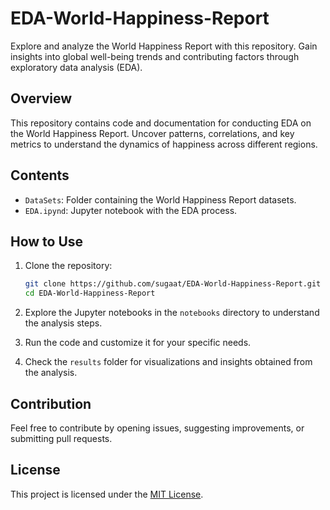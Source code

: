 # EDA-World-Happiness-Report

Explore and analyze the World Happiness Report with this repository. Gain insights into global well-being trends and contributing factors through exploratory data analysis (EDA).

## Overview

This repository contains code and documentation for conducting EDA on the World Happiness Report. Uncover patterns, correlations, and key metrics to understand the dynamics of happiness across different regions.

## Contents

- `DataSets`: Folder containing the World Happiness Report datasets.
- `EDA.ipynd`: Jupyter notebook with the EDA process.

## How to Use

1. Clone the repository:
   ```bash
   git clone https://github.com/sugaat/EDA-World-Happiness-Report.git
   cd EDA-World-Happiness-Report
   ```

2. Explore the Jupyter notebooks in the `notebooks` directory to understand the analysis steps.

3. Run the code and customize it for your specific needs.

4. Check the `results` folder for visualizations and insights obtained from the analysis.

## Contribution

Feel free to contribute by opening issues, suggesting improvements, or submitting pull requests.

## License

This project is licensed under the [MIT License](LICENSE).
```
